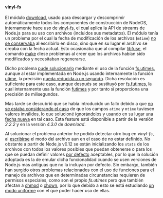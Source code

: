 #### vinyl-fs

El módulo [download](https://github.com/kevva/download), usado para descargar y
descomprimir automáticamente todos los componentes de construcción de NodeOS,
internamente hace uso de [vinyl-fs](https://github.com/gulpjs/vinyl-fs), el cual
aplica la API de streams de Node.js para su uso con archivos (incluidos sus
metadatos). El módulo tenía un problema por el cual la fecha de modificación de
los archivos (`mtime`) [no se conservaba](https://github.com/gulpjs/vinyl-fs/issues/96)
al escribirlo en disco, sino que en su lugar el archivo se creaba con la fecha
actual. Esto ocasionaba que al compilar [libfuse](http://fuse.sourceforge.net),
el comando [make](https://www.gnu.org/software/make) diese problemas al creer
que los archivos habían sido modificados y necesitaban regenerarse.

Dicho problema [pude solucionarlo](https://github.com/gulpjs/vinyl-fs/pull/110)
mediante el uso de la función
[fs.utimes](https://nodejs.org/docs/v0.11.14/api/fs.html#fs_fs_utimes_path_atime_mtime_callback),
aunque al estar implementada en Node.js usando internamente la función
[utime](https://github.com/nodejs/node/blob/6fff47ffacfe663efeb0d31ebd700a65bf5521ba/deps/uv/src/unix/fs.c#L613),
la precisión [queda reducida a un segundo](http://linux.die.net/man/2/utimes).
Dicha resolución es suficiente para este caso, aunque después se sustituyó por
[fs.futimes](https://nodejs.org/api/fs.html#fs_fs_futimes_fd_atime_mtime_callback),
la cual internamente usa la función [futimes](http://linux.die.net/man/3/futimes)
y por tanto sí proporciona una precisión de milisegundos.

Mas tarde se descubrió que se había introducido un fallo debido a que
[no se estaba considerando el caso](https://github.com/gulpjs/vinyl-fs/issues/113)
de que los campos `atime` y `mtime` tuviesen valores inválidos, lo que solucioné
[ignorándolos](https://github.com/gulpjs/vinyl-fs/pull/114) y usando en su lugar
[una fecha nueva](https://github.com/gulpjs/vinyl-fs/pull/119) en tal caso. Esta
feature está disponible a partir de la versión *2.2.2* y en la versión *4.3.0*
de *download*.

Al solucionar el problema anterior he podido detectar otro bug en *vinyl-fs*, al
[escribirse](https://github.com/gulpjs/vinyl-fs/pull/110#issuecomment-148546290)
el modo del archivo aun en el caso de no estar definido. No obstante a partir de
Node.js v0.12 se están inicializando los `stats` de los archivos con todos los
valores posibles que puedan obtenerse o para los que se puedan definir valores
[por defecto](https://github.com/gulpjs/vinyl-fs/pull/110#issuecomment-148573049)
aceptables, por lo que la solución adoptada es la de emular dicha funcionalidad
cuando se usen versiones de Node.js mas antiguas que no la incluyan por defecto.
Sin embargo, también han surgido otros problemas relacionados con el uso de
funciones para el manejo de archivos que en determinadas circunstancias
requieren de permisos especiales, como son el propio *fs.utimes* pero que
también afectan a [chmod](http://linux.die.net/man/1/chmod) o
[chown](http://linux.die.net/man/1/chown), por lo que debido a esto se está
estudiando [un modo uniforme](https://github.com/gulpjs/vinyl-fs/issues/127) con
el que poder hacer uso de ellas.
